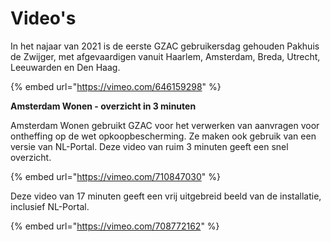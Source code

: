 # Video's

In het najaar van 2021 is de eerste GZAC gebruikersdag gehouden Pakhuis de Zwijger, met afgevaardigen vanuit Haarlem, Amsterdam, Breda, Utrecht, Leeuwarden en Den Haag.&#x20;

{% embed url="https://vimeo.com/646159298" %}



**Amsterdam Wonen - overzicht in 3 minuten**

Amsterdam Wonen gebruikt GZAC voor het verwerken van aanvragen voor ontheffing op de wet opkoopbescherming. Ze maken ook gebruik van een versie van NL-Portal. Deze video van ruim 3 minuten geeft een snel overzicht.&#x20;

{% embed url="https://vimeo.com/710847030" %}

Deze video van 17 minuten geeft een vrij uitgebreid beeld van de installatie, inclusief NL-Portal.&#x20;



{% embed url="https://vimeo.com/708772162" %}
